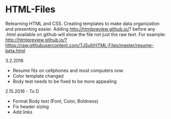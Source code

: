 # HTML-Files
Relearning HTML and CSS. Creating templates to make data organization and presenting easier. Adding http://htmlpreview.github.io/? before any .html available on github will show the file not just the raw text. For example:  http://htmlpreview.github.io/?https://raw.githubusercontent.com/TJSull/HTML-Files/master/resume-beta.html





3.2.2016 
- Resume fits on cellphones and most computers now
- Color template changed
- Body test needs to be fixed to be more appealing



2.15.2016 - To D
- Format Body text (Font, Color, Boldness)
- Fix header sizing
- Add links
